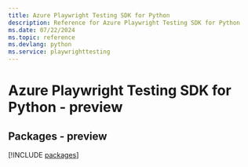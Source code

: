 ```yaml
---
title: Azure Playwright Testing SDK for Python
description: Reference for Azure Playwright Testing SDK for Python
ms.date: 07/22/2024
ms.topic: reference
ms.devlang: python
ms.service: playwrighttesting
---
```

# Azure Playwright Testing SDK for Python - preview
## Packages - preview
[!INCLUDE [packages](playwright-testing-index.md)]